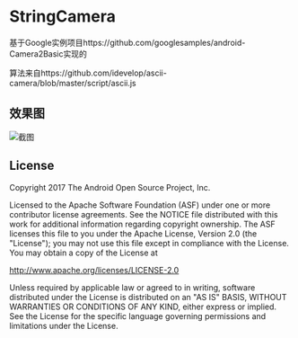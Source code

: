 
StringCamera
===================================

基于Google实例项目https://github.com/googlesamples/android-Camera2Basic实现的

算法来自https://github.com/idevelop/ascii-camera/blob/master/script/ascii.js


效果图
-----


![截图](https://github.com/rome753/StringCamera/blob/master/screenshots/IMG_20190303_000022.jpg)


License
-------

Copyright 2017 The Android Open Source Project, Inc.

Licensed to the Apache Software Foundation (ASF) under one or more contributor
license agreements.  See the NOTICE file distributed with this work for
additional information regarding copyright ownership.  The ASF licenses this
file to you under the Apache License, Version 2.0 (the "License"); you may not
use this file except in compliance with the License.  You may obtain a copy of
the License at

http://www.apache.org/licenses/LICENSE-2.0

Unless required by applicable law or agreed to in writing, software
distributed under the License is distributed on an "AS IS" BASIS, WITHOUT
WARRANTIES OR CONDITIONS OF ANY KIND, either express or implied.  See the
License for the specific language governing permissions and limitations under
the License.
